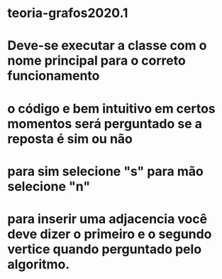 # teoria-grafos2020.1

# Deve-se executar a classe com o nome principal para o correto funcionamento
# o código e bem intuitivo em certos momentos será perguntado se a reposta é sim ou não
# para sim selecione "s" para mão selecione "n"
# para inserir uma adjacencia você deve dizer o primeiro e o segundo vertice quando perguntado pelo algoritmo.
